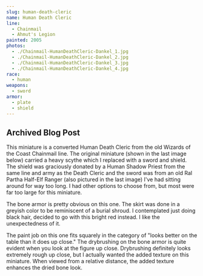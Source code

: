 ```yaml
---
slug: human-death-cleric
name: Human Death Cleric
line:
  - Chainmail
  - Ahmut's Legion
painted: 2005
photos:
  - ./Chainmail-HumanDeathCleric-Dankel_1.jpg
  - ./Chainmail-HumanDeathCleric-Dankel_2.jpg
  - ./Chainmail-HumanDeathCleric-Dankel_3.jpg
  - ./Chainmail-HumanDeathCleric-Dankel_4.jpg
race:
  - human
weapons:
  - sword
armor:
  - plate
  - shield
---
```


## Archived Blog Post

This miniature is a converted Human Death Cleric from the old Wizards of the Coast Chainmail line. The original miniature (shown in the last image below) carried a heavy scythe which I replaced with a sword and shield. The shield was graciously donated by a Human Shadow Priest from the same line and army as the Death Cleric and the sword was from an old Ral Partha Half-Elf Ranger (also pictured in the last image) I've had sitting around for way too long. I had other options to choose from, but most were far too large for this miniature.

The bone armor is pretty obvious on this one. The skirt was done in a greyish color to be reminiscent of a burial shroud. I contemplated just doing black hair, decided to go with this bright red instead. I like the unexpectedness of it.

The paint job on this one fits squarely in the category of "looks better on the table than it does up close." The drybrushing on the bone armor is quite evident when you look at the figure up close. Drybrushing definitely looks extremely rough up close, but I actually wanted the added texture on this miniature. When viewed from a relative distance, the added texture enhances the dried bone look.
